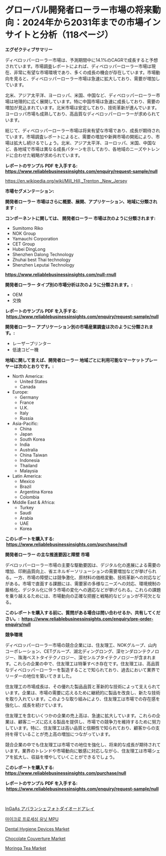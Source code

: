<p><h1>グローバル開発者ローラー市場の将来動向：2024年から2031年までの市場インサイトと分析（118ページ）</h1></p><p><strong>エグゼクティブサマリー</strong></p>
<p><p>ディベロッパーローラー市場は、予測期間中に14.1%のCAGRで成長すると予想されています。市場調査レポートによれば、ディベロッパーローラー市場は現在、非常に有望な市場環境であり、多くの成長の機会が存在しています。市場動向を見ると、ディベロッパーローラー市場は急速に拡大しており、需要が増加しています。</p><p>北米、アジア太平洋、ヨーロッパ、米国、中国など、ディベロッパーローラー市場は地理的に広く展開しています。特に中国市場は急速に成長しており、需要の増加が見込まれています。北米市場は安定しており、技術革新が進んでいます。ヨーロッパ市場も成熟しており、高品質なディベロッパーローラーが求められています。</p><p>総じて、ディベロッパーローラー市場は将来有望な市場であり、成長が期待されています。市場調査レポートによると、需要の増加や新興市場の開拓により、市場は拡大し続けるでしょう。北米、アジア太平洋、ヨーロッパ、米国、中国など、各地域で市場は異なる成長パターンを示しており、各地域のニーズやトレンドに合わせた戦略が求められています。</p></p>
<p><strong>レポートのサンプル PDF を入手する: <a href="https://www.reliablebusinessinsights.com/enquiry/request-sample/null">https://www.reliablebusinessinsights.com/enquiry/request-sample/null</a></strong></p>
<p><a href="https://en.wikipedia.org/wiki/Mill_Hill,_Trenton,_New_Jersey">https://en.wikipedia.org/wiki/Mill_Hill,_Trenton,_New_Jersey</a></p>
<p><strong>市場セグメンテーション:</strong></p>
<p><strong> 開発者ローラー 市場はさらに概要、展開、アプリケーション、地域に分類されます :</strong></p>
<p><strong>コンポーネントに関しては、 開発者ローラー 市場は次のように分類されます: &nbsp;</strong></p>
<p><ul><li>Sumitomo Riko</li><li>NOK Group</li><li>Yamauchi Corporation</li><li>CET Group</li><li>Hubei DingLong</li><li>Shenzhen Dalong Technology</li><li>Zhuhai best Thai technology</li><li>Shenzhen Leputai Technology</li></ul></p>
<p><strong><a href="https://www.reliablebusinessinsights.com/null-rnull">https://www.reliablebusinessinsights.com/null-rnull</a></strong></p>
<p><strong> 開発者ローラー タイプ別の市場分析は次のように分類されます。:</strong></p>
<p><ul><li>OEM</li><li>交換</li></ul></p>
<p><strong>レポートのサンプル PDF を入手する: &nbsp;<a href="https://www.reliablebusinessinsights.com/enquiry/request-sample/null">https://www.reliablebusinessinsights.com/enquiry/request-sample/null</a></strong></p>
<p><strong> 開発者ローラー アプリケーション別の市場産業調査は次のように分類されます。:</strong></p>
<p><ul><li>レーザープリンター</li><li>低速コピー機</li></ul></p>
<p><strong>地域に関して言えば、開発者ローラー 地域ごとに利用可能なマーケットプレーヤーは次のとおりです。:</strong></p>
<p><ul>
    <li>
        North America:
        <ul>
            <li>United States</li>
            <li>Canada</li>
        </ul>
    </li>
    <li>
        Europe:
        <ul>
            <li>Germany</li>
            <li>France</li>
            <li>U.K.</li>
            <li>Italy</li>
            <li>Russia</li>
        </ul>
    </li>
    <li>
        Asia-Pacific:
        <ul>
            <li>China</li>
            <li>Japan</li>
            <li>South Korea</li>
            <li>India</li>
            <li>Australia</li>
            <li>China Taiwan</li>
            <li>Indonesia</li>
            <li>Thailand</li>
            <li>Malaysia</li>
        </ul>
    </li>
    <li>
        Latin America:
        <ul>
            <li>Mexico</li>
            <li>Brazil</li>
            <li>Argentina Korea</li>
            <li>Colombia</li>
        </ul>
    </li>
    <li>
        Middle East & Africa:
        <ul>
            <li>Turkey</li>
            <li>Saudi</li>
            <li>Arabia</li>
            <li>UAE</li>
            <li>Korea</li>
        </ul>
    </li>
    </ul></p>
<p><strong>このレポートを購入する: &nbsp;<a href="https://www.reliablebusinessinsights.com/purchase/null">https://www.reliablebusinessinsights.com/purchase/null</a></strong></p>
<p><strong>開発者ローラー の主な推進要因と障壁 市場</strong></p>
<p><p>デベロッパーローラー市場の主要な駆動要因は、デジタル化の進展による需要の増加、印刷品質向上、省エネルギーソリューションの需要増加などが挙げられる。一方、市場の障壁には競争激化、原材料の価格変動、技術革新への対応などがある。市場で直面する課題には、需要家の多様なニーズへの対応、環境規制の厳格化、デジタル化に伴う市場の変化への適応などが挙げられる。これらの課題を乗り越えるためには、市場動向の正確な把握と戦略的なビジョンが不可欠となる。</p></p>
<p><strong>このレポートを購入する前に、質問がある場合は問い合わせるか、共有してください。:&nbsp; <a href="https://www.reliablebusinessinsights.com/enquiry/pre-order-enquiry/null">https://www.reliablebusinessinsights.com/enquiry/pre-order-enquiry/null</a></strong></p>
<p><strong>競争環境</strong></p>
<p><p>ディベロッパーローラー市場の競合企業には、住友理工、NOKグループ、山内コーポレーション、CETグループ、湖北ディングロング、深センダロンテクノロジー、珠海ベストタイテクノロジー、深センルプタイテクノロジーが含まれます。これらの企業の中で、住友理工は特筆すべき存在です。住友理工は、高品質なディベロッパーローラーを製造することで知られており、過去において業界でリーダーの地位を築いてきました。</p><p>住友理工の市場成長は、その優れた製品品質と革新的な技術によって支えられています。企業は、市場の需要に応えるために継続的に製品を改良し、新たな技術を取り入れています。このような取り組みにより、住友理工は市場での存在感を強化し、成長を続けています。</p><p>住友理工を含むいくつかの企業の売上高は、急速に拡大しています。これらの企業は、顧客ニーズに応える製品を提供し、市場での競争力を維持するために努力しています。特に、住友理工は高い品質と信頼性で知られており、顧客からの支持を得ていることが売上高の増加につながっています。</p><p>競合企業の中でも住友理工は市場での地位を強化し、将来的な成長が期待されています。業界のトレンドや市場動向に敏感に対応しながら、住友理工は市場シェアを拡大し、収益を増やしていくことができるでしょう。</p></p>
<p><strong>このレポートを購入する: &nbsp; <a href="https://www.reliablebusinessinsights.com/purchase/null">https://www.reliablebusinessinsights.com/purchase/null</a></strong></p>
<p><strong>レポートのサンプル PDF を入手する: &nbsp;<a href="https://www.reliablebusinessinsights.com/enquiry/request-sample/null">https://www.reliablebusinessinsights.com/enquiry/request-sample/null</a></strong><strong></strong></p>
<p>&nbsp;</p>
<p><p><a href="https://github.com/DanykaKilback/Market-Research-Report-List-2/blob/main/4554882122777.md">InGaAs アバランシェフォトダイオードアレイ</a></p><p><a href="https://github.com/LuckeyCorbin/Market-Research-Report-List-1/blob/main/3538707124214.md">마이크로 프로세싱 유닛 MPU</a></p><p><a href="https://github.com/hskmn/Market-Research-Report-List-1/blob/main/dental-hygiene-devices-market.md">Dental Hygiene Devices Market</a></p><p><a href="https://medium.com/@elizbethsmithb208/global-chocolate-couverture-market-is-projected-to-grow-at-a-cagr-of-10-6-40dc93d6f14d">Chocolate Couverture Market</a></p><p><a href="https://medium.com/@jeancoleman732/moringa-tea-market-growth-outlook-from-2024-to-2031-and-it-is-projecting-at-11-4-2ed4696b0179">Moringa Tea Market</a></p></p>